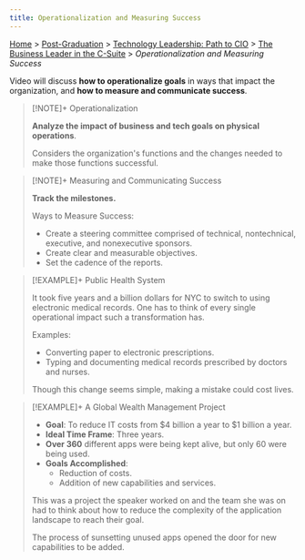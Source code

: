 ```yaml
---
title: Operationalization and Measuring Success
---
```


[Home](../../../index.md) > [Post-Graduation](../../index.md) > [Technology Leadership: Path to CIO](../index.md) > [The Business Leader in the C-Suite](./index.md) > _Operationalization and Measuring Success_

Video will discuss **how to operationalize goals** in ways that impact the organization, and **how to measure and communicate success**.

> [!NOTE]+ Operationalization
>
> **Analyze the impact of business and tech goals on physical operations**.
>
> Considers the organization's functions and the changes needed to make those functions successful.

> [!NOTE]+ Measuring and Communicating Success
>
> **Track the milestones.**
>
> Ways to Measure Success:
>
> - Create a steering committee comprised of technical, nontechnical, executive, and nonexecutive sponsors.
> - Create clear and measurable objectives.
> - Set the cadence of the reports.

> [!EXAMPLE]+ Public Health System
>
> It took five years and a billion dollars for NYC to switch to using electronic medical records. One has to think of every single operational impact such a transformation has.
>
> Examples:
>
> - Converting paper to electronic prescriptions.
> - Typing and documenting medical records prescribed by doctors and nurses.
>
> Though this change seems simple, making a mistake could cost lives.

> [!EXAMPLE]+ A Global Wealth Management Project
>
> - **Goal**: To reduce IT costs from $4 billion a year to $1 billion a year.
> - **Ideal Time Frame**: Three years.
> - **Over 360** different apps were being kept alive, but only 60 were being used.
> - **Goals Accomplished**:
>   - Reduction of costs.
>   - Addition of new capabilities and services.
>
> This was a project the speaker worked on and the team she was on had to think about how to reduce the complexity of the application landscape to reach their goal.
>
> The process of sunsetting unused apps opened the door for new capabilities to be added.

